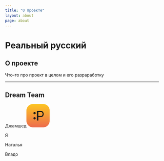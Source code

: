 ```yaml
---
title: "О проекте"
layout: about
page: about
---
```

# Реальный русский

## О проекте
Что-то про проект в целом и его разраработку

---
## Dream Team
Джамшед![djamshed](../images/rus_logo@2.svg)

Я

Наталья

Владо

